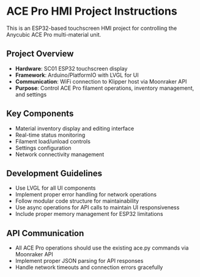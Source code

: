 <!-- Use this file to provide workspace-specific custom instructions to Copilot. For more details, visit https://code.visualstudio.com/docs/copilot/copilot-customization#_use-a-githubcopilotinstructionsmd-file -->

# ACE Pro HMI Project Instructions

This is an ESP32-based touchscreen HMI project for controlling the Anycubic ACE Pro multi-material unit.

## Project Overview
- **Hardware**: SC01 ESP32 touchscreen display
- **Framework**: Arduino/PlatformIO with LVGL for UI
- **Communication**: WiFi connection to Klipper host via Moonraker API
- **Purpose**: Control ACE Pro filament operations, inventory management, and settings

## Key Components
- Material inventory display and editing interface
- Real-time status monitoring
- Filament load/unload controls
- Settings configuration
- Network connectivity management

## Development Guidelines
- Use LVGL for all UI components
- Implement proper error handling for network operations
- Follow modular code structure for maintainability
- Use async operations for API calls to maintain UI responsiveness
- Include proper memory management for ESP32 limitations

## API Communication
- All ACE Pro operations should use the existing ace.py commands via Moonraker API
- Implement proper JSON parsing for API responses
- Handle network timeouts and connection errors gracefully
